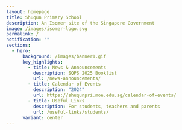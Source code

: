 ```yaml
---
layout: homepage
title: Shuqun Primary School
description: An Isomer site of the Singapore Government
image: /images/isomer-logo.svg
permalink: /
notification: ""
sections:
  - hero:
      background: /images/banner1.gif
      key_highlights:
        - title: News & Announcements
          description: SQPS 2025 Booklist
          url: /news-announcements/
        - title: Calendar of Events
          description: "2024"
          url: https://shuqunpri.moe.edu.sg/calendar-of-events/
        - title: Useful Links
          description: For students, teachers and parents
          url: /useful-links/students/
      variant: center
---
```

